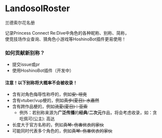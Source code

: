 # LandosolRoster
兰德索尔花名册

记录Princess Connect Re:Dive中角色的各种昵称、别称、简称，  
使竞技场作业查询、猜角色小游戏等HoshinoBot插件更易使用！

### 如何贡献新别称？
- 提交issue或pr
- 使用HoshinoBot插件（开发中）

#### 注意！以下别称将大概率不会被收录！
- 含有对角色侮辱性称呼的，例如~~安: 坦克~~
- 含有vtuber/vup梗的，例如~~真步(夏日): 水嘉然~~
- 含有跨作品梗的，例如~~流夏(夏日)：亚索~~
  - 例外：若别称来源为**广泛传播**的**经典**/**二次元**作品，将会考虑收录，如：贪吃佩可(公主): 高达
- 长度大于官方名称的，例如~~真琴: 伤害优衣的家伙~~
- 可能同时代表多个角色的，例如~~真琴: 伤害优衣的家伙~~
